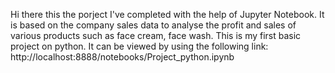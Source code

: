 Hi there this the porject I've completed with the help of Jupyter Notebook.
It is based on the company sales data to analyse the profit and sales of various products such as face cream, face wash.
This is my first basic project on python.
It can be viewed by using the following link: http://localhost:8888/notebooks/Project_python.ipynb
